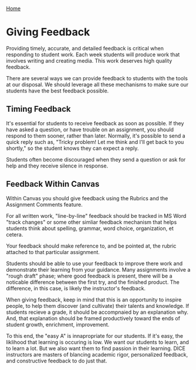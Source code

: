 [Home](https://digitaltechnologyandcultures.github.io/DICE_Instructor_Handbook/)
# Giving Feedback

Providing timely, accurate, and detailed feedback is critical when responding to student work. Each week students will produce work that involves writing and creating media. This work deserves high quality feedback. 

There are several ways we can provide feedback to students with the tools at our disposal. We should leverage all these mechanisms to make sure our students have the best feedback possible.

## Timing Feedback

It's essential for students to receive feedback as soon as possible. If they have asked a question, or have trouble on an assignment, you should respond to them sooner, rather than later. Normally, it's possible to send a quick reply such as, "Tricky problem! Let me think and I'll get back to you shortly," so the student knows they can expect a reply. 

Students often become discouraged when they send a question or ask for help and they receive silence in response.

## Feedback Within Canvas

Within Canvas you should give feedback using the Rubrics and the Assignment Comments feature. 

For all written work, "line-by-line" feedback should be tracked in MS Word "track changes" or some other simliar feedback mechanism that helps students think about spelling, grammar, word choice, organization, et cetera. 

Your feedback should make reference to, and be pointed at, the rubric attached to that particular assignment. 

Students should be able to use your feedback to improve there work and demonstrate their learning from your guidance. Many assignments involve a "rough draft" phase; where good feedback is present, there will be a noticable difference between the first try, and the finished product. The difference, in this case, is likely the instructor's feedback. 

When giving feedback, keep in mind that this is an opportunity to inspire people, to help them discover (and cultivate) their talents and knowledge. If students recieve a grade, it should be accompnaied by an explanation why. And, that explanation should be framed productively toward the ends of student growth, enrichment, improvement. 

To this end, the "easy A" is innapropriate for our students. If it's easy, the liklihood that learning is occuring is low. We want our students to learn, and to learn a lot. But we also want them to find passion in their learning. DICE instructors are masters of blancing academic rigor, personalized feedback, and constructive feedback to do just that. 
